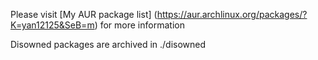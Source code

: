 Please visit [My AUR package list] (https://aur.archlinux.org/packages/?K=yan12125&SeB=m) for more information

Disowned packages are archived in ./disowned
